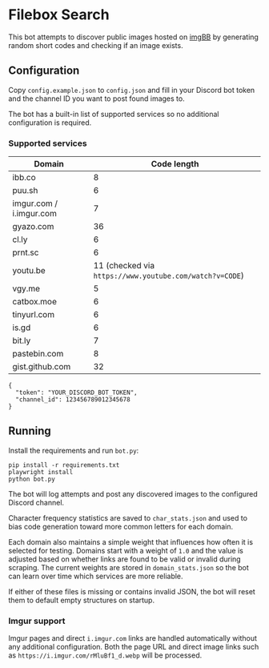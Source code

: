 # Filebox Search

This bot attempts to discover public images hosted on [imgBB](https://imgbb.com) by generating random short codes and checking if an image exists.

## Configuration

Copy `config.example.json` to `config.json` and fill in your Discord bot token and the channel ID you want to post found images to.

The bot has a built-in list of supported services so no additional configuration is required.

### Supported services

| Domain | Code length |
| ------ | ----------- |
| ibb.co | 8 |
| puu.sh | 6 |
| imgur.com / i.imgur.com | 7 |
| gyazo.com | 36 |
| cl.ly | 6 |
| prnt.sc | 6 |
| youtu.be | 11 (checked via `https://www.youtube.com/watch?v=CODE`) |
| vgy.me | 5 |
| catbox.moe | 6 |
| tinyurl.com | 6 |
| is.gd | 6 |
| bit.ly | 7 |
| pastebin.com | 8 |
| gist.github.com | 32 |


```
{
  "token": "YOUR_DISCORD_BOT_TOKEN",
  "channel_id": 123456789012345678
}
```

## Running

Install the requirements and run `bot.py`:

```
pip install -r requirements.txt
playwright install
python bot.py
```

The bot will log attempts and post any discovered images to the configured Discord channel.

Character frequency statistics are saved to `char_stats.json` and used to bias code generation toward more common letters for each domain.

Each domain also maintains a simple weight that influences how often it is selected for testing. Domains start with a weight of `1.0` and the value is adjusted based on whether links are found to be valid or invalid during scraping. The current weights are stored in `domain_stats.json` so the bot can learn over time which services are more reliable.

If either of these files is missing or contains invalid JSON, the bot will reset
them to default empty structures on startup.

### Imgur support

Imgur pages and direct `i.imgur.com` links are handled automatically without any additional configuration. Both the page URL and direct image links such as `https://i.imgur.com/rMluBf1_d.webp` will be processed.

